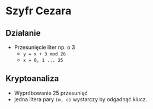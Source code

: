 # Szyfr Cezara

## Działanie
- Przesunięcie liter np. o 3
    - `y = x + 3 mod 26`
    - `x = 0, 1 ... 25`

## Kryptoanaliza
- Wypróbowanie 25 przesunięć
- jedna litera pary `(m, c)` wystarczy by odgadnąć klucz.
